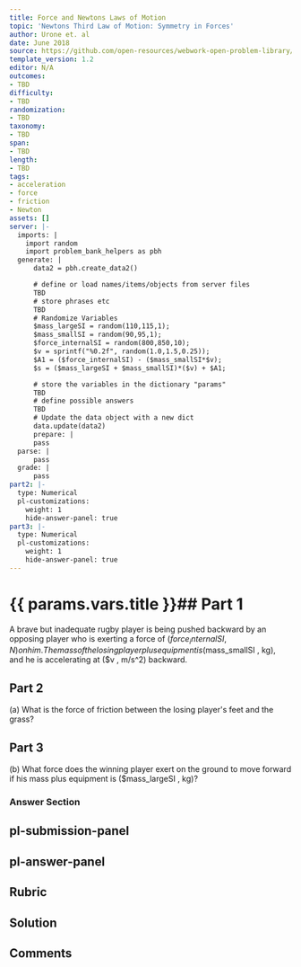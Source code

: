 ```yaml
---
title: Force and Newtons Laws of Motion
topic: 'Newtons Third Law of Motion: Symmetry in Forces'
author: Urone et. al
date: June 2018
source: https://github.com/open-resources/webwork-open-problem-library/tree/master/Contrib/BrockPhysics/College_Physics_Urone/4.Dynamics_Force_and_Newtons_Laws_of_Motion/Newtons_Third_Law_of_Motion_Symmetry_in_Forces/NU_U17-04-04-002.pg
template_version: 1.2
editor: N/A
outcomes:
- TBD
difficulty:
- TBD
randomization:
- TBD
taxonomy:
- TBD
span:
- TBD
length:
- TBD
tags:
- acceleration
- force
- friction
- Newton
assets: []
server: |-
  imports: |
    import random
    import problem_bank_helpers as pbh
  generate: |
      data2 = pbh.create_data2()

      # define or load names/items/objects from server files
      TBD
      # store phrases etc
      TBD
      # Randomize Variables
      $mass_largeSI = random(110,115,1);
      $mass_smallSI = random(90,95,1);
      $force_internalSI = random(800,850,10);
      $v = sprintf("%0.2f", random(1.0,1.5,0.25));
      $A1 = ($force_internalSI) - ($mass_smallSI*$v);
      $s = ($mass_largeSI + $mass_smallSI)*($v) + $A1;

      # store the variables in the dictionary "params"
      TBD
      # define possible answers
      TBD
      # Update the data object with a new dict
      data.update(data2)
      prepare: |
      pass
  parse: |
      pass
  grade: |
      pass
part2: |-
  type: Numerical
  pl-customizations:
    weight: 1
    hide-answer-panel: true
part3: |-
  type: Numerical
  pl-customizations:
    weight: 1
    hide-answer-panel: true
---
```


# {{ params.vars.title }}## Part 1 
A brave but inadequate rugby player is being pushed backward by an opposing player who is exerting a force of ($force_internalSI , N) on him. The mass of the losing player plus equipment is ($mass_smallSI , kg), and he is accelerating at ($v , m/s^2) backward. 
## Part 2 
(a) What is the force of friction between the losing player's feet and the grass? 
## Part 3 
(b) What force does the winning player exert on the ground to move forward if his mass plus equipment is ($mass_largeSI , kg)? 


### Answer Section 


## pl-submission-panel 


## pl-answer-panel 


## Rubric 


## Solution 


## Comments 


